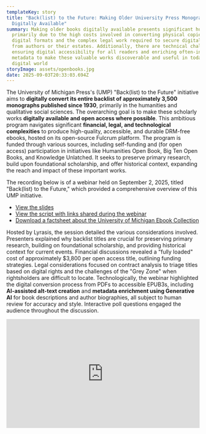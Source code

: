 ```yaml
---
templateKey: story
title: "Back(list) to the Future: Making Older University Press Monographs
  Digitally Available"
summary: Making older books digitally available presents significant hurdles,
  primarily due to the high costs involved in converting physical copies to
  digital formats and the complex legal work required to secure digital rights
  from authors or their estates. Additionally, there are technical challenges in
  ensuring digital accessibility for all readers and enriching often-incomplete
  metadata to make these valuable works discoverable and useful in today's
  digital world
storyImage: assets/openbooks.jpg
date: 2025-09-03T20:33:03.694Z
---
```

The University of Michigan Press's (UMP) "Back(list) to the Future" initiative aims to **digitally convert its entire backlist of approximately 3,500 monographs published since 1930**, primarily in the humanities and qualitative social sciences. The overarching goal is to make these scholarly works **digitally available and open access where possible**. This ambitious program navigates significant **financial, legal, and technological complexities** to produce high-quality, accessible, and durable DRM-free ebooks, hosted on its open-source Fulcrum platform. The program is funded through various sources, including self-funding and (for open access) participation in initiatives like Humanities Open Book, Big Ten Open Books, and Knowledge Unlatched. It seeks to preserve primary research, build upon foundational scholarship, and offer historical context, expanding the reach and impact of these important works.

The recording below is of a webinar held on September 2, 2025, titled "Back(list) to the Future," which provided a comprehensive overview of this UMP initiative. 

* [View the slides](https://docs.google.com/presentation/d/14KJw6a35PAedDMG4P1_O_J9Zr_xHJloPytPk1aHpyNQ/edit?usp=sharing)
* [View the script with links shared during the webinar](https://docs.google.com/document/d/1JPguz3mhD-yc7aeuMJ7kBqm_OKKmH5wtz9hCwdHJyo4/edit?usp=sharing)
* [Download a factsheet about the University of Michigan Ebook Collection](https://drive.google.com/file/d/1HU2L254tFrS-oSj4PxrhX2USx2dcbMHY/view?usp=sharing)

Hosted by Lyrasis, the session detailed the various considerations involved. Presenters explained why backlist titles are crucial for preserving primary research, building on foundational scholarship, and providing historical context for current events. Financial discussions revealed a "fully loaded" cost of approximately $3,800 per open access title, outlining funding strategies. Legal considerations focused on contract analysis to triage titles based on digital rights and the challenges of the "Grey Zone" when rightsholders are difficult to locate. Technologically, the webinar highlighted the digital conversion process from PDFs to accessible EPUB3s, including **AI-assisted alt-text creation** and **metadata enrichment using Generative AI** for book descriptions and author biographies, all subject to human review for accuracy and style. Interactive poll questions engaged the audience throughout the discussion.

<div style="max-width:960px"><div style="position:relative;padding-bottom:56.25%"><iframe id="kaltura_player" src='https://cdnapisec.kaltura.com/p/1038472/embedPlaykitJs/uiconf_id/54883762?iframeembed=true&amp;entry_id=1_ncd82ca5&amp;config%5Bprovider%5D=%7B%22widgetId%22%3A%221_a5ym98i9%22%7D&amp;config%5Bplayback%5D=%7B%22startTime%22%3A0%7D'  allowfullscreen webkitallowfullscreen mozAllowFullScreen allow="autoplay \*; fullscreen \*; encrypted-media *" sandbox="allow-downloads allow-forms allow-same-origin allow-scripts allow-top-navigation allow-pointer-lock allow-popups allow-modals allow-orientation-lock allow-popups-to-escape-sandbox allow-presentation allow-top-navigation-by-user-activation" title="Back(list) to the Future: Making Older University Press Monographs Digitally Available (and Open Access Where Possible)" style="position:absolute;top:0;left:0;width:100%;height:100%;border:0"></iframe></div></div>